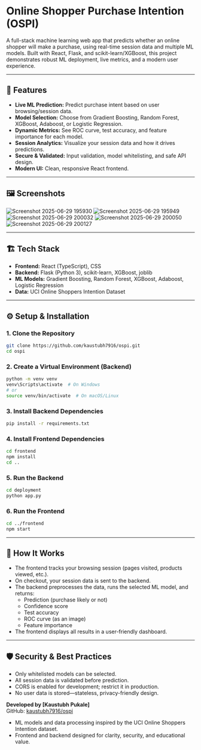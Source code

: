 #  Online Shopper Purchase Intention (OSPI)

A full-stack machine learning web app that predicts whether an online shopper will make a purchase, using real-time session data and multiple ML models. Built with React, Flask, and scikit-learn/XGBoost, this project demonstrates robust ML deployment, live metrics, and a modern user experience.

---

## 🚀 Features

- **Live ML Prediction:** Predict purchase intent based on user browsing/session data.
- **Model Selection:** Choose from Gradient Boosting, Random Forest, XGBoost, Adaboost, or Logistic Regression.
- **Dynamic Metrics:** See ROC curve, test accuracy, and feature importance for each model.
- **Session Analytics:** Visualize your session data and how it drives predictions.
- **Secure & Validated:** Input validation, model whitelisting, and safe API design.
- **Modern UI:** Clean, responsive React frontend.

---

## 🖼️ Screenshots

![Screenshot 2025-06-29 195930](https://github.com/user-attachments/assets/474012a5-229d-4b0e-9d8b-f962d2cd7bf4)
![Screenshot 2025-06-29 195949](https://github.com/user-attachments/assets/2f5ad308-5be6-4c81-bcf9-23a122379a58)
![Screenshot 2025-06-29 200032](https://github.com/user-attachments/assets/184b1224-548f-4ab3-aa1d-8cd09b151e67)
![Screenshot 2025-06-29 200050](https://github.com/user-attachments/assets/b4343f9b-3c4c-4165-a72c-ecdd9c59a003)
![Screenshot 2025-06-29 200127](https://github.com/user-attachments/assets/cbe5cb4c-c4b1-49ff-893b-6367df3e7d08)





---

## 🏗️ Tech Stack

- **Frontend:** React (TypeScript), CSS
- **Backend:** Flask (Python 3), scikit-learn, XGBoost, joblib
- **ML Models:** Gradient Boosting, Random Forest, XGBoost, Adaboost, Logistic Regression
- **Data:** UCI Online Shoppers Intention Dataset

---

## ⚙️ Setup & Installation

### 1. Clone the Repository
```bash
git clone https://github.com/kaustubh7916/ospi.git
cd ospi
```

### 2. Create a Virtual Environment (Backend)
```bash
python -m venv venv
venv\Scripts\activate  # On Windows
# or
source venv/bin/activate  # On macOS/Linux
```

### 3. Install Backend Dependencies
```bash
pip install -r requirements.txt
```

### 4. Install Frontend Dependencies
```bash
cd frontend
npm install
cd ..
```

### 5. Run the Backend
```bash
cd deployment
python app.py
```

### 6. Run the Frontend
```bash
cd ../frontend
npm start
```

---

## 🧠 How It Works

- The frontend tracks your browsing session (pages visited, products viewed, etc.).
- On checkout, your session data is sent to the backend.
- The backend preprocesses the data, runs the selected ML model, and returns:
  - Prediction (purchase likely or not)
  - Confidence score
  - Test accuracy
  - ROC curve (as an image)
  - Feature importance
- The frontend displays all results in a user-friendly dashboard.



---

## 🛡️ Security & Best Practices
- Only whitelisted models can be selected.
- All session data is validated before prediction.
- CORS is enabled for development; restrict it in production.
- No user data is stored—stateless, privacy-friendly design.


**Developed by [Kaustubh Pukale]**  
GitHub: [kaustubh7916/ospi](https://github.com/kaustubh7916/ospi)

- ML models and data processing inspired by the UCI Online Shoppers Intention dataset.
- Frontend and backend designed for clarity, security, and educational value.

